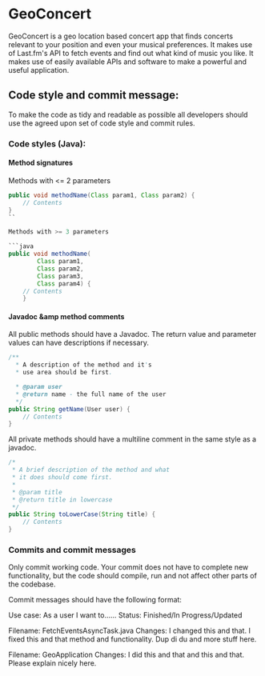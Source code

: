 # GeoConcert

GeoConcert is a geo location based concert app that finds concerts relevant to your position and even your musical preferences. It makes use of Last.fm's API to fetch events and find out what kind of music you like. It makes use of easily available APIs and software to make a powerful and useful application.

## Code style and commit message:

To make the code as tidy and readable as possible all developers should use the agreed upon set of code style and commit rules.

### Code styles (Java):

#### Method signatures

Methods with <= 2 parameters

```java
public void methodName(Class param1, Class param2) {
	// Contents
}
``

Methods with >= 3 parameters

```java
public void methodName(
		Class param1,
		Class param2,
		Class param3,
		Class param4) {
	// Contents
	}
```

#### Javadoc &amp method comments

All public methods should have a Javadoc. The return value and parameter values can have descriptions if necessary.

```java
/**
  * A description of the method and it's
  * use area should be first.

  * @param user
  * @return name - the full name of the user
  */
public String getName(User user) {
	// Contents
}
```

All private methods should have a multiline comment in the same style as a javadoc.

```java
/*
 * A brief description of the method and what
 * it does should come first.
 *
 * @param title
 * @return title in lowercase
 */
public String toLowerCase(String title) {
	// Contents
}
```

### Commits and commit messages

Only commit working code. Your commit does not have to complete new functionality, but the code should compile, run and not affect other parts of the codebase.

Commit messages should have the following format:

Use case: As a user I want to......
Status: Finished/In Progress/Updated

Filename: FetchEventsAsyncTask.java
Changes: I changed this and that. I fixed this and that method and functionality. Dup di du and more stuff here.

Filename: GeoApplication
Changes: I did this and that and this and that. Please explain nicely here.
